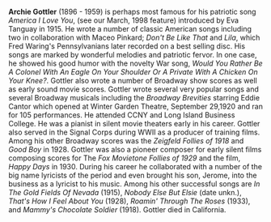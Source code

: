 
**Archie Gottler** (1896 - 1959) is perhaps most famous for his patriotic song *America I Love You*, (see our March, 1998 feature) introduced by Eva Tanguay in 1915. He wrote a number of classic American songs including two in collaboration with Maceo Pinkard; *Don't Be Like That* and *Lila*, which Fred Waring's Pennsylvanians later recorded on a best selling disc. His songs are marked by wonderful melodies and patriotic fervor. In one case, he showed his good humor with the novelty War song, *Would You Rather Be A Colonel With An Eagle On Your Shoulder Or A Private With A Chicken On Your Knee?*. Gottler also wrote a number of Broadway show scores as well as early sound movie scores. Gottler wrote several very popular songs and several Broadway musicals including the *Broadway Brevities* starring Eddie Cantor which opened at Winter Garden Theatre, September 29,1920 and ran for 105 performances. He attended CCNY and Long Island Business College. He was a pianist in silent movie theaters early in his career. Gottler also served in the Signal Corps during WWII as a producer of training films. Among his other Broadway scores was the *Zeigfeld Follies of 1918* and *Good Boy* in 1928. Gottler was also a pioneer composer for early silent films composing scores for The *Fox Movietone Follies of 1929* and the film, *Happy Days* in 1930. During his career he collaborated with a number of the big name lyricists of the period and even brought his son, Jerome, into the business as a lyricist to his music. Among his other successful songs are *In The Gold Fields Of Nevada* (1915), *Nobody Else But Elsie* (date unkn.), *That's How I Feel About You* (1928), *Roamin' Through The Roses* (1933), and *Mammy's Chocolate Soldier* (1918). Gottler died in California.